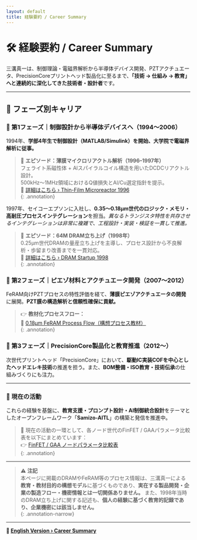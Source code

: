 ```yaml
---
layout: default 
title: 経験要約 / Career Summary
---
```


# 🛠️ 経験要約 / Career Summary

三溝真一は、制御理論・電磁界解析から半導体デバイス開発、PZTアクチュエータ、PrecisionCoreプリントヘッド製品化に至るまで、**「技術 → 仕組み → 教育」へと連続的に深化してきた技術者・設計者**です。

---

## 📘 フェーズ別キャリア

### 🔹 第1フェーズ｜制御設計から半導体デバイスへ（1994〜2006）

1994年、**学部4年生で制御設計（MATLAB/Simulink）を開始、大学院で電磁界解析に従事。**

> 🧪 **エピソード：薄膜マイクロリアクトル解析（1996–1997年）**  
> フェライト系磁性体 + Alスパイラルコイル構造を用いたDCDCリアクトル設計。  
> 500kHz〜1MHz領域におけるQ値損失とAl/Cu選定指針を提示。  
> 🔗 [詳細はこちら › Thin-Film Microreactor 1996](https://samizo-aitl.github.io/Edusemi-Plus/archive/in1996/thinfilm_microreactor.html)  
{: .annotation}

1997年、セイコーエプソンに入社し、**0.35〜0.18μm世代のロジック・メモリ・高耐圧プロセスインテグレーション**を担当。*異なるトランジスタ特性を共存させるインテグレーションは非常に複雑で、工程設計・実装・検証を一貫して推進。*

> 🧩 **エピソード：64M DRAM立ち上げ（1998年）**  
> 0.25μm世代DRAMの量産立ち上げを主導し、プロセス設計から不良解析・歩留まり改善までを一貫対応。  
> 🔗 [詳細はこちら › DRAM Startup 1998](https://samizo-aitl.github.io/Edusemi-Plus/archive/in1998/DRAM_Startup_64M_1998.html)  
{: .annotation}

### 🔹 第2フェーズ｜ピエゾ材料とアクチュエータ開発（2007〜2012）

FeRAM向けPZTプロセスの特性評価を経て、**薄膜ピエゾアクチュエータの開発**に展開。**PZT膜の構造解析と信頼性確保に貢献。**

> 👉 **教材化プロセスフロー：**  
> 📘 [0.18μm FeRAM Process Flow（構想プロセス教材）](https://samizo-aitl.github.io/Edusemi-v4x/d_chapter1_memory_technologies/doc_FeRAM/0.18um_FeRAM_ProcessFlow)  
{: .annotation}

### 🔹 第3フェーズ｜PrecisionCore製品化と教育推進（2012〜）

次世代プリントヘッド「PrecisionCore」において、**駆動IC実装COFを中心としたヘッドエレキ技術**の推進を担う。また、**BOM整備・ISO教育・技術伝承**の仕組みづくりにも注力。

---

### 🎯 現在の活動

これらの経験を基盤に、**教育支援・プロンプト設計・AI制御統合設計**をテーマとしたオープンフレームワーク「**Samizo-AITL**」の構築と発信を推進中。

> 📌 現在の活動の一環として、各ノード世代のFinFET / GAAパラメータ比較表を以下にまとめています：  
> 👉 [FinFET / GAA ノードパラメータ比較表](https://samizo-aitl.github.io/Edusemi-v4x/f_chapter1_finfet_gaa/appendixf1_05_node_params)  
{: .annotation}

---

> ⚠️ **注記**  
> 本ページに掲載のDRAMやFeRAM等のプロセス情報は、三溝真一による**教育・教材目的の構想モデル**に基づくものであり、**実在する製品開発・企業の製造フロー・機密情報とは一切関係ありません。** また、1998年当時のDRAM立ち上げに関する記述も、**個人の経験に基づく教育的記録であり、企業機密には該当しません。**  
{: .annotation-narrow}

---

**🔗 [English Version › Career Summary](./career-summary_en.md)**

